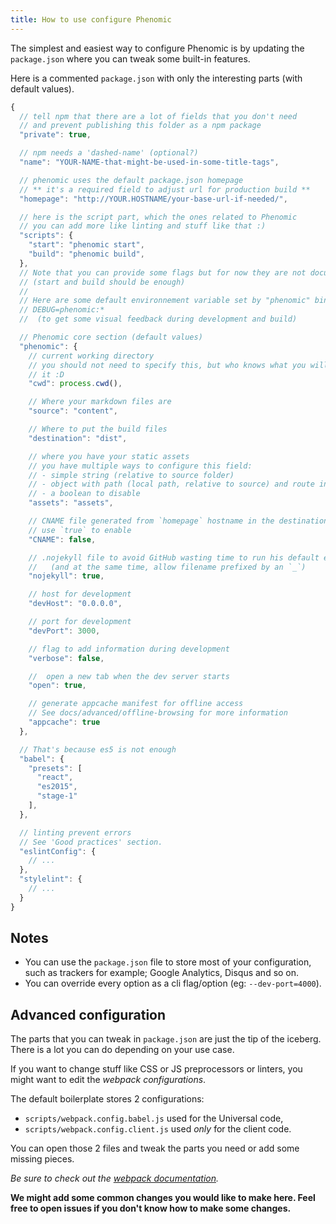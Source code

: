 ```yaml
---
title: How to use configure Phenomic
---
```


The simplest and easiest way to configure Phenomic is by updating
the ``package.json`` where you can tweak some built-in features.

Here is a commented ``package.json`` with only the interesting parts
(with default values).

```js
{
  // tell npm that there are a lot of fields that you don't need
  // and prevent publishing this folder as a npm package
  "private": true,

  // npm needs a 'dashed-name' (optional?)
  "name": "YOUR-NAME-that-might-be-used-in-some-title-tags",

  // phenomic uses the default package.json homepage
  // ** it's a required field to adjust url for production build **
  "homepage": "http://YOUR.HOSTNAME/your-base-url-if-needed/",

  // here is the script part, which the ones related to Phenomic
  // you can add more like linting and stuff like that :)
  "scripts": {
    "start": "phenomic start",
    "build": "phenomic build",
  },
  // Note that you can provide some flags but for now they are not documented
  // (start and build should be enough)
  //
  // Here are some default environnement variable set by "phenomic" bin
  // DEBUG=phenomic:*
  //  (to get some visual feedback during development and build)

  // Phenomic core section (default values)
  "phenomic": {
    // current working directory
    // you should not need to specify this, but who knows what you will do with
    // it :D
    "cwd": process.cwd(),

    // Where your markdown files are
    "source": "content",

    // Where to put the build files
    "destination": "dist",

    // where you have your static assets
    // you have multiple ways to configure this field:
    // - simple string (relative to source folder)
    // - object with path (local path, relative to source) and route in web
    // - a boolean to disable
    "assets": "assets",

    // CNAME file generated from `homepage` hostname in the destination folder
    // use `true` to enable
    "CNAME": false,

    // .nojekyll file to avoid GitHub wasting time to run his default engine
    //   (and at the same time, allow filename prefixed by an `_`)
    "nojekyll": true,

    // host for development
    "devHost": "0.0.0.0",

    // port for development
    "devPort": 3000,

    // flag to add information during development
    "verbose": false,

    //  open a new tab when the dev server starts
    "open": true,

    // generate appcache manifest for offline access
    // See docs/advanced/offline-browsing for more information
    "appcache": true
  },

  // That's because es5 is not enough
  "babel": {
    "presets": [
      "react",
      "es2015",
      "stage-1"
    ],
  },

  // linting prevent errors
  // See 'Good practices' section.
  "eslintConfig": {
    // ...
  },
  "stylelint": {
    // ...
  }
}
```

## Notes

- You can use the ``package.json`` file to store most of your configuration,
  such as trackers for example; Google Analytics, Disqus and so on.
- You can override every option as a cli flag/option (eg: ``--dev-port=4000``).

## Advanced configuration

The parts that you can tweak in ``package.json`` are just the tip of the iceberg.
There is a lot you can do depending on your use case.

If you want to change stuff like CSS or JS preprocessors or linters, you might
want to edit the _webpack configurations_.

The default boilerplate stores 2 configurations:

- ``scripts/webpack.config.babel.js`` used for the Universal code,
- ``scripts/webpack.config.client.js`` used *only* for the client code.

You can open those 2 files and tweak the parts you need or add some missing
pieces.

_Be sure to check out the [webpack documentation](http://webpack.github.io/docs/)._

**We might add some common changes you would like to make here. Feel free to
open issues if you don't know how to make some changes.**
